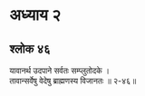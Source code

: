 # अध्याय २

## श्लोक ४६

यावानर्थ उदपाने सर्वतः सम्प्लुतोदके ।<br>तावान्सर्वेषु वेदेषु ब्राह्मणस्य विजानतः ॥ २-४६॥<br><br>

